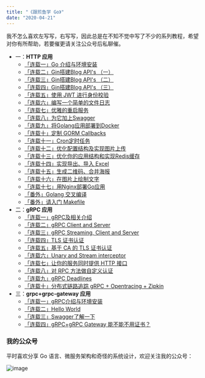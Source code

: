 ```yaml
---
title: "《跟煎鱼学 Go》"
date: "2020-04-21"
---
```


我不怎么喜欢左写写，右写写，因此总是在不知不觉中写了不少的系列教程，希望对你有所帮助，若要催更请关注公众号后私聊催。

- 一：**HTTP 应用**
    - [「连载一」Go 介绍与环境安装](/posts/go/gin/2018-02-10-install/)
    - [「连载二」Gin搭建Blog API's （一）](/posts/go/gin/2018-02-11-api-01/)
    - [「连载三」Gin搭建Blog API's （二）](/posts/go/gin/2018-02-12-api-02/)
    - [「连载四」Gin搭建Blog API's （三）](/posts/go/gin/2018-02-13-api-03/)
    - [「连载五」使用 JWT 进行身份校验](/posts/go/gin/2018-02-14-jwt/)
    - [「连载六」编写一个简单的文件日志](/posts/go/gin/2018-02-15-log/)
    - [「连载七」优雅的重启服务](/posts/go/gin/2018-03-15-reload-http/)
    - [「连载八」为它加上Swagger](/posts/go/gin/2018-03-18-swagger/)
    - [「连载九」将Golang应用部署到Docker](/posts/go/gin/2018-03-24-golang-docker/)
    - [「连载十」定制 GORM Callbacks](/posts/go/gin/2018-04-15-gorm-callback/)
    - [「连载十一」Cron定时任务](/posts/go/gin/2018-04-29-cron/)
    - [「连载十二」优化配置结构及实现图片上传](/posts/go/gin/2018-05-27-config-upload/)
    - [「连载十三」优化你的应用结构和实现Redis缓存](/posts/go/gin/2018-06-02-application-redis/)
    - [「连载十四」实现导出、导入 Excel](/posts/go/gin/2018-06-14-excel/)
    - [「连载十五」生成二维码、合并海报](/posts/go/gin/2018-07-05-image/)
    - [「连载十六」在图片上绘制文字](/posts/go/gin/2018-07-07-font/)
    - [「连载十七」用Nginx部署Go应用](/posts/go/gin/2018-09-01-nginx/)
    - [「番外」Golang 交叉编译](/posts/go/gin/2018-03-26-cgo/)
    - [「番外」请入门 Makefile](/posts/go/gin/2018-08-26-makefile/)
- 二：**gRPC 应用**
    - [「连载一」gRPC及相关介绍](/posts/go/grpc/2018-09-22-install/)
    - [「连载二」gRPC Client and Server](/posts/go/grpc/2018-09-23-client-and-server/)
    - [「连载三」gRPC Streaming, Client and Server](/posts/go/grpc/2018-09-24-stream-client-server/)
    - [「连载四」TLS 证书认证](/posts/go/grpc/2018-10-07-grpc-tls/)
    - [「连载五」基于 CA 的 TLS 证书认证](/posts/go/grpc/2018-10-08-ca-tls/)
    - [「连载六」Unary and Stream interceptor](/posts/go/grpc/2018-10-10-interceptor/)
    - [「连载七」让你的服务同时提供 HTTP 接口](/posts/go/grpc/2018-10-12-grpc-http/)
    - [「连载八」对 RPC 方法做自定义认证](/posts/go/grpc/2018-10-14-per-rpc-credentials/)
    - [「连载九」gRPC Deadlines](/posts/go/grpc/2018-10-16-deadlines/)
    - [「连载十」分布式链路追踪 gRPC + Opentracing + Zipkin](/posts/go/grpc/2018-10-20-zipkin/)
- 三：**grpc+grpc-gateway 应用**
    - [「连载一」gRPC介绍与环境安装](/posts/go/grpc-gateway/2018-02-23-install/)
    - [「连载二」Hello World](/posts/go/grpc-gateway/2018-02-27-hello-world/)
    - [「连载三」Swagger了解一下](/posts/go/grpc-gateway/2018-03-04-swagger/)
    - [「连载四」gRPC+gRPC Gateway 能不能不用证书？](/posts/go/grpc-gateway/2019-06-22-grpc-gateway-tls/)

### 我的公众号

平时喜欢分享 Go 语言、微服务架构和奇怪的系统设计，欢迎关注我的公众号：

![image](https://image.eddycjy.com/7074be90379a121746146bc4229819f8.jpg)